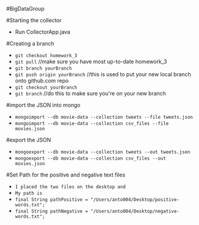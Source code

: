 #BigDataGroup

#Starting the collector
* Run CollectorApp.java

#Creating a branch
* `git checkout homework_3`
* `git pull` //make sure you have most up-to-date homework_3
* `git branch yourBranch`
* `git push origin yourBranch` //this is used to put your new local branch onto github.com repo
* `git checkout yourBranch`
* `git branch` //do this to make sure you're on your new branch

#import the JSON into mongo
* `mongoimport --db movie-data --collection tweets --file tweets.json`
* `mongoimport --db movie-data --collection csv_files --file movies.json`

#export the JSON
* `mongoexport --db movie-data --collection tweets --out tweets.json`
* `mongoexport --db movie-data --collection csv_files --out movies.json`

#Set Path for the positive and negative text files 
* `I placed the two files on the desktop and`
* `My path is `
* `final String pathPositive = "/Users/anto004/Desktop/positive-words.txt";`
* `final String pathNegative = "/Users/anto004/Desktop/negative-words.txt";`
